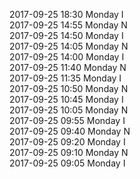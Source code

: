 2017-09-25 18:30 Monday  I  
2017-09-25 14:55 Monday  N  
2017-09-25 14:50 Monday  I  
2017-09-25 14:05 Monday  N  
2017-09-25 14:00 Monday  I  
2017-09-25 11:40 Monday  N  
2017-09-25 11:35 Monday  I  
2017-09-25 10:50 Monday  N  
2017-09-25 10:45 Monday  I  
2017-09-25 10:05 Monday  N  
2017-09-25 09:55 Monday  I  
2017-09-25 09:40 Monday  N  
2017-09-25 09:20 Monday  I  
2017-09-25 09:10 Monday  N  
2017-09-25 09:05 Monday  I  
